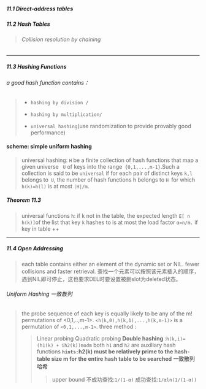 ##### 11.1 Direct-address tables

##### 11.2 Hash Tables

> ###### Collision resolution by chaining

***
##### 11.3 Hashing Functions

###### a good hash function contains：

> - `hashing by division /`
>
> - `hashing by multiplication/`
>
> - `universal hashing`(use randomization to provide provably good performance)

#### scheme: simple uniform hashing
> universal hashing: `H` be a finite collection of hash functions that map a given universe ` U` of keys into the range` {0,1,...,m-1}`.Such a collection is said to be `universal` if for each pair of distinct keys `k,l `belongs to` U`, the number of hash functions h belongs to `H `for which` h(k)=h(l)` is at most `|H|/m`.

##### **Theorem 11.3**

> universal functions `h`: if k not in the table, the expected length `E[ n h(k)]`of the list that key `k` hashes to is at most the load factor `α=n/m.` if key in table ++

***

##### 11.4 Open Addressing

> each table contains either an element of the dynamic set or NIL.
> fewer collisions and faster retrieval.
> 查找一个元素可以按照该元素插入的顺序，遇到NIL即可停止，这也要求DEL时要设置被删slot为deleted状态。

###### Uniform Hashing 一致散列
> the probe sequence of each key is equally likely to be any of the m! permutations of <0,1,..,m-1>.
> `<h(k,0),h(k,1),...,h(k,m-1)>` is a permutation of `<0,1,...,m-1>`.
> three method :
> > Linear probing
> > Quadratic probing
> > **Double hashing**  :`h(k,i)=(h1(k) + ih2(k))modm` both `h1` and `h2` are auxiliary hash functions 
> > **`hints:`h2(k)  must be relatively prime to the hash-table size m for the entire hash table to be searched** 
> > **一致散列哈希** 
> >
> > > upper bound 不成功查找:`1/(1-α)` 成功查找:`1/αln(1/(1-α))`


